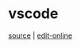 # vscode

[source](https://github.com/haibazhang/lib/blob/master/src/tools/edit/vscode.md) \| [edit-online](https://github.com/haibazhang/lib/edit/master/src/tools/edit/vscode.md)

